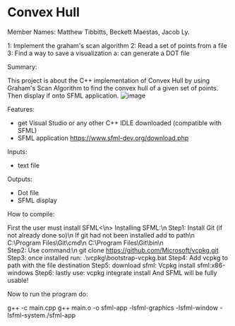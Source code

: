 # Convex Hull
Member Names: Matthew Tibbitts, Beckett Maestas, Jacob Ly. 

1: Implement the graham's scan algorithm
2: Read a set of points from a file
3: Find a way to save a visualization
    a: can generate a DOT file
    
Summary:

This project is about the C++ implementation of Convex Hull by using Graham's Scan Algorithm to find the convex hull of a given set of points. 
Then display if onto SFML application.
![image](https://user-images.githubusercontent.com/98777321/205776188-b49cb789-a2cf-42a3-9314-154c0dd65038.png)



Features:
- get Visual Studio or any other C++ IDLE downloaded (compatible with SFML)
- SFML application https://www.sfml-dev.org/download.php 


Inputs:

- text file

Outputs:

- Dot file
- SFML display


How to compile:

First the user must install SFML<\n>
Installing SFML:\n
Step1: Install Git (if not already done so)\n
	If git had not been installed add to path\n
		C:\Program Files\Git\cmd\\n
		C:\Program Files\Git\bin\\n		
Step2: Use command:\n
	git clone https://github.com/Microsoft/vcpkg.git
Step3: once installed run:
	.\vcpkg\bootstrap-vcpkg.bat
Step4: Add vcpkg to path with the file destination
Step5: download sfml:
	Vcpkg install sfml:x86-windows
Step6: lastly use:
	vcpkg integrate install
And SFML will be fully usable!

Now to run the program do:

g++ -c main.cpp
g++ main.o -o sfml-app -lsfml-graphics -lsfml-window -lsfml-system./sfml-app
